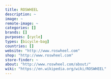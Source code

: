 ```yaml
---
title: ROSWHEEL
description: ~
image: ~
remote-image: ~
categories: []
brands: []
purposes: [cycle]
types: [bicycle-bag]
countries: []
website: "http://www.roswheel.com"
shop: "http://www.roswheel.com"
store-finder: ~
about: "http://www.roswheel.com/about/"
wiki: "https://en.wikipedia.org/wiki/ROSWHEEL"
---
```

